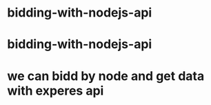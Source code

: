 # bidding-with-nodejs-api

# bidding-with-nodejs-api
# we can bidd by node and get data with experes api
